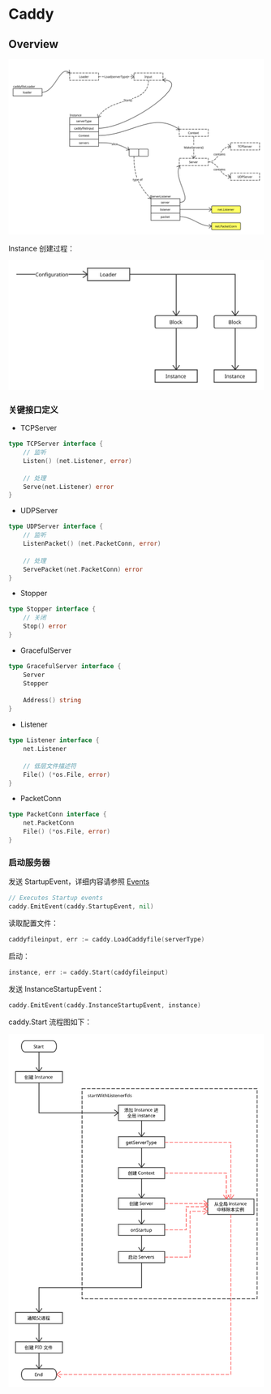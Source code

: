 # Caddy

## Overview

![Overview](./images/overview.svg)

Instance 创建过程：

![Instance Creation](./images/instance_creation.svg)

### 关键接口定义

- TCPServer

```go
type TCPServer interface {
	// 监听
	Listen() (net.Listener, error)

	// 处理
	Serve(net.Listener) error
}
```

- UDPServer

```go
type UDPServer interface {
	// 监听
	ListenPacket() (net.PacketConn, error)

	// 处理
	ServePacket(net.PacketConn) error
}
```

- Stopper

```go
type Stopper interface {
	// 关闭
	Stop() error
}
```

- GracefulServer

```go
type GracefulServer interface {
	Server
	Stopper

	Address() string
}
```

- Listener

```go
type Listener interface {
	net.Listener

	// 低层文件描述符
	File() (*os.File, error)
}
```

- PacketConn

```go
type PacketConn interface {
	net.PacketConn
	File() (*os.File, error)
}
```

### 启动服务器

发送 StartupEvent，详细内容请参照 [Events](events.md)

```go
// Executes Startup events
caddy.EmitEvent(caddy.StartupEvent, nil)
```

读取配置文件：

```go
caddyfileinput, err := caddy.LoadCaddyfile(serverType)
```

启动：

```go
instance, err := caddy.Start(caddyfileinput)
```

发送 InstanceStartupEvent：

```go
caddy.EmitEvent(caddy.InstanceStartupEvent, instance)
```

caddy.Start 流程图如下：

![Start Server](./images/start_server.svg)
